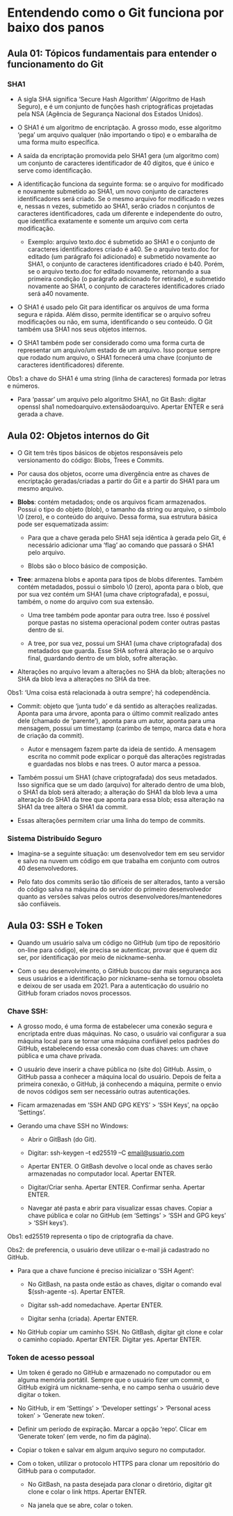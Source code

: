 # Entendendo como o Git funciona por baixo dos panos

## Aula 01: Tópicos fundamentais para entender o funcionamento do Git

### SHA1
- A sigla SHA significa ‘Secure Hash Algorithm’ (Algoritmo de Hash Seguro), e é um conjunto de funções hash criptográficas projetadas pela NSA (Agência de Segurança Nacional dos Estados Unidos).

- O SHA1 é um algoritmo de encriptação. A grosso modo, esse algoritmo ‘pega’ um arquivo qualquer (não importando o tipo) e o embaralha de uma forma muito específica.

- A saída da encriptação promovida pelo SHA1 gera (um algoritmo com) um conjunto de caracteres identificador de 40 dígitos, que é único e serve como identificação.

- A identificação funciona da seguinte forma: se o arquivo for modificado e novamente submetido ao SHA1, um novo conjunto de caracteres identificadores será criado. Se o mesmo arquivo for modificado n vezes e, nessas n vezes, submetido ao SHA1, serão criados n conjuntos de caracteres identificadores, cada um diferente e independente do outro, que identifica exatamente e somente um arquivo com certa modificação.
	
    - Exemplo: arquivo texto.doc é submetido ao SHA1 e o conjunto de caracteres identificadores criado é a40. Se o arquivo texto.doc for editado (um parágrafo foi adicionado) e submetido novamente ao SHA1, o conjunto de caracteres identificadores criado é b40. Porém, se o arquivo texto.doc for editado novamente, retornando a sua primeira condição (o parágrafo adicionado for retirado), e submetido novamente ao SHA1, o conjunto de caracteres identificadores criado será a40 novamente.

- O SHA1 é usado pelo Git para identificar os arquivos de uma forma segura e rápida. Além disso, permite identificar se o arquivo sofreu modificações ou não, em suma, identificando o seu conteúdo. O Git também usa SHA1 nos seus objetos internos.

- O SHA1 também pode ser considerado como uma forma curta de representar um arquivo/um estado de um arquivo. Isso porque sempre que rodado num arquivo, o SHA1 fornecerá uma chave (conjunto de caracteres identificadores) diferente.

Obs1: a chave do SHA1 é uma string (linha de caracteres) formada por letras e números.

- Para ‘passar’ um arquivo pelo algoritmo SHA1, no Git Bash: digitar openssl sha1 nomedoarquivo.extensãodoarquivo.  Apertar ENTER e será gerada a chave.

## Aula 02: Objetos internos do Git

- O Git tem três tipos básicos de objetos responsáveis pelo versionamento do código: Blobs, Trees e Commits.

- Por causa dos objetos, ocorre uma divergência entre as chaves de encriptação geradas/criadas a partir do Git e a partir do SHA1 para um mesmo arquivo.
 
- **Blobs**: contém metadados; onde os arquivos ficam armazenados. Possui o tipo do objeto (blob), o tamanho da string ou arquivo, o símbolo \0 (zero), e o conteúdo do arquivo. Dessa forma, sua estrutura básica pode ser esquematizada assim:
 
	- Para que a chave gerada pelo SHA1 seja idêntica à gerada pelo Git, é necessário adicionar uma ‘flag’ ao comando que passará o SHA1 pelo arquivo.
 
	- Blobs são o bloco básico de composição.

- **Tree**: armazena blobs e aponta para tipos de blobs diferentes. Também contém metadados, possui o símbolo \0 (zero), aponta para o blob, que por sua vez contém um SHA1 (uma chave criptografada), e possui, também, o nome do arquivo com sua extensão.
 
	- Uma tree também pode apontar para outra tree. Isso é possível porque pastas no sistema operacional podem conter outras pastas dentro de si.
	
    - A tree, por sua vez, possui um SHA1 (uma chave criptografada) dos metadados que guarda. Esse SHA sofrerá alteração se o arquivo final, guardando dentro de um blob, sofre alteração.

- Alterações no arquivo levam a alterações no SHA da blob; alterações no SHA da blob leva a alterações no SHA da tree.

Obs1: ‘Uma coisa está relacionada à outra sempre’; há codependência.
 
- Commit: objeto que ‘junta tudo’ e dá sentido as alterações realizadas. Aponta para uma árvore, aponta para o último commit realizado antes dele (chamado de ‘parente’), aponta para um autor, aponta para uma mensagem, possui um timestamp (carimbo de tempo, marca data e hora de criação da commit).
	
    - Autor e mensagem fazem parte da ideia de sentido. A mensagem escrita no commit pode explicar o porquê das alterações registradas e guardadas nos blobs e nas trees. O autor marca a pessoa.
 
- Também possui um SHA1 (chave criptografada) dos seus metadados. Isso significa que se um dado (arquivo) for alterado dentro de uma blob, o SHA1  da blob será alterado; a alteração do SHA1 da blob leva a uma alteração do SHA1 da tree que aponta para essa blob; essa alteração na SHA1  da tree altera o SHA1 da commit.

- Essas alterações permitem criar uma linha do tempo de commits.

### Sistema Distribuído Seguro

- Imagina-se a seguinte situação: um desenvolvedor tem em seu servidor e salvo na nuvem um código em que trabalha em conjunto com outros 40 desenvolvedores.

- Pelo fato dos commits serão tão difíceis de ser alterados, tanto a versão do código salva na máquina do servidor do primeiro desenvolvedor quanto as versões salvas pelos outros desenvolvedores/mantenedores são confiáveis.

## Aula 03: SSH e Token

- Quando um usuário salva um código no GitHub (um tipo de repositório on-line para código), ele precisa se autenticar, provar que é quem diz ser, por identificação por meio de nickname-senha.

- Com o seu desenvolvimento, o GitHub buscou dar mais segurança aos seus usuários e a identificação por nickname-senha se tornou obsoleta e deixou de ser usada em 2021. Para a autenticação do usuário no GitHub foram criados novos processos.

### Chave SSH: 

- A grosso modo, é uma forma de estabelecer uma conexão segura e encriptada entre duas máquinas. No caso, o usuário vai configurar a sua máquina local para se tornar uma máquina confiável pelos padrões do GitHub, estabelecendo essa conexão com duas chaves: um chave pública e uma chave privada.

- O usuário deve inserir a chave pública no (site do) GitHub. Assim, o GitHub passa a conhecer a máquina local do usuário. Depois de feita a primeira conexão, o GitHub, já conhecendo a máquina, permite o envio de novos códigos sem ser necessário outras autenticações.

- Ficam armazenadas em ‘SSH AND GPG KEYS’ > ‘SSH Keys’, na opção ‘Settings’.

- Gerando uma chave SSH no Windows:
	
    - Abrir o GitBash (do Git). 
	
    - Digitar: ssh-keygen –t ed25519 –C email@usuario.com
	
    - Apertar ENTER. O GitBash devolve o local onde as chaves serão armazenadas no computador local. Apertar ENTER.
	
    - Digitar/Criar senha. Apertar ENTER. Confirmar senha. Apertar ENTER.
	
    - Navegar até pasta e abrir para visualizar essas chaves. Copiar a chave pública e colar no GitHub (em ‘Settings’ > ‘SSH and GPG keys’ > ‘SSH keys’).

Obs1: ed25519 representa o tipo de criptografia da chave.

Obs2: de preferencia, o usuário deve utilizar o e-mail já cadastrado no GitHub.

- Para que a chave funcione é preciso inicializar o ‘SSH Agent’:
	
    - No GitBash, na pasta onde estão as chaves, digitar o comando eval $(ssh-agente -s). Apertar ENTER.
	
    - Digitar ssh-add nomedachave. Apertar ENTER.
	
    - Digitar senha (criada). Apertar ENTER.

- No GitHub copiar um caminho SSH. No GitBash, digitar git clone e colar o caminho copiado. Apertar ENTER. Digitar yes. Apertar ENTER.

### Token de acesso pessoal

- Um token é gerado no GitHub e armazenado no computador ou em alguma memória portátil. Sempre que o usuário fizer um commit, o GitHub exigirá um nickname-senha, e no campo senha o usuário deve digitar o token.

- No GitHub, ir em ‘Settings’ > ‘Developer settings’ > ‘Personal acess token’ > ‘Generate new token’.

- Definir um período de expiração. Marcar a opção ‘repo’. Clicar em ‘Generate token’ (em verde, no fim da página).

- Copiar o token e salvar em algum arquivo seguro no computador.

- Com o token, utilizar o protocolo HTTPS para clonar um repositório do GitHub para o computador.
	
    - No GitBash, na pasta desejada para clonar o diretório, digitar git clone e colar o link https. Apertar ENTER.
	
    - Na janela que se abre, colar o token.
